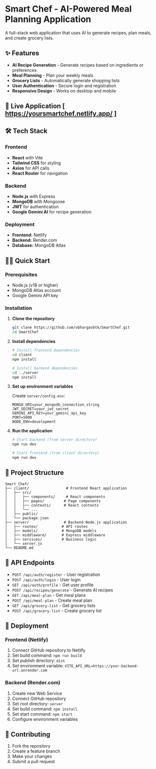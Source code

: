 # Smart Chef - AI-Powered Meal Planning Application

A full-stack web application that uses AI to generate recipes, plan meals, and create grocery lists.

## ✨ Features

- **AI Recipe Generation** - Generate recipes based on ingredients or preferences
- **Meal Planning** - Plan your weekly meals
- **Grocery Lists** - Automatically generate shopping lists
- **User Authentication** - Secure login and registration
- **Responsive Design** - Works on desktop and mobile

## 🚀 Live Application  [ https://yoursmartchef.netlify.app/ ]

## 🛠️ Tech Stack

### Frontend
- **React** with Vite
- **Tailwind CSS** for styling
- **Axios** for API calls
- **React Router** for navigation

### Backend
- **Node.js** with Express
- **MongoDB** with Mongoose
- **JWT** for authentication
- **Google Gemini AI** for recipe generation

### Deployment
- **Frontend:** Netlify
- **Backend:** Render.com
- **Database:** MongoDB Atlas

## 🏃‍♂️ Quick Start

### Prerequisites
- Node.js (v18 or higher)
- MongoDB Atlas account
- Google Gemini API key

### Installation

1. **Clone the repository**
   ```bash
   git clone https://github.com/vbhargavbtk/SmartChef.git
   cd SmartChef
   ```

2. **Install dependencies**
   ```bash
   # Install frontend dependencies
   cd client
   npm install
   
   # Install backend dependencies
   cd ../server
   npm install
   ```

3. **Set up environment variables**
   
   Create `server/config.env`:
   ```
   MONGO_URI=your_mongodb_connection_string
   JWT_SECRET=your_jwt_secret
   GEMINI_API_KEY=your_gemini_api_key
   PORT=5000
   NODE_ENV=development
   ```

4. **Run the application**
   ```bash
   # Start backend (from server directory)
   npm run dev
   
   # Start frontend (from client directory)
   npm run dev
   ```

## 📁 Project Structure

```
Smart Chef/
├── client/                 # Frontend React application
│   ├── src/
│   │   ├── components/     # React components
│   │   ├── pages/         # Page components
│   │   ├── contexts/      # React contexts
│   │   └── ...
│   ├── public/
│   └── package.json
├── server/                # Backend Node.js application
│   ├── routes/           # API routes
│   ├── models/           # MongoDB models
│   ├── middleware/       # Express middleware
│   ├── services/         # Business logic
│   └── server.js
└── README.md
```

## 🔧 API Endpoints

- `POST /api/auth/register` - User registration
- `POST /api/auth/login` - User login
- `GET /api/auth/profile` - Get user profile
- `POST /api/recipes/generate` - Generate AI recipes
- `GET /api/meal-plan` - Get meal plans
- `POST /api/meal-plan` - Create meal plan
- `GET /api/grocery-list` - Get grocery lists
- `POST /api/grocery-list` - Create grocery list

## 🚀 Deployment

### Frontend (Netlify)
1. Connect GitHub repository to Netlify
2. Set build command: `npm run build`
3. Set publish directory: `dist`
4. Set environment variable: `VITE_API_URL=https://your-backend-url.onrender.com`

### Backend (Render.com)
1. Create new Web Service
2. Connect GitHub repository
3. Set root directory: `server`
4. Set build command: `npm install`
5. Set start command: `npm start`
6. Configure environment variables

## 🤝 Contributing

1. Fork the repository
2. Create a feature branch
3. Make your changes
4. Submit a pull request




